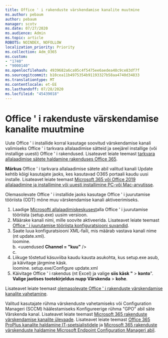 ```yaml
---
title: Office ' i rakenduste värskendamise kanalite muutmine
ms.author: pebaum
author: pebaum
manager: scotv
ms.date: 07/27/2020
ms.audience: Admin
ms.topic: article
ROBOTS: NOINDEX, NOFOLLOW
localization_priority: Priority
ms.collection: Adm_O365
ms.custom:
- "1740"
- "9000140"
ms.openlocfilehash: 4939682a6ca95c4f5475ee6aedea48c9ce83df7f
ms.sourcegitcommit: b10cea11b4975354b91193327b58aa4740d34833
ms.translationtype: MT
ms.contentlocale: et-EE
ms.lasthandoff: 07/28/2020
ms.locfileid: "45439018"
---
```

# <a name="change-update-channels-for-office-apps"></a>Office ' i rakenduste värskendamise kanalite muutmine

Uute Office ' i installide korral kasutage soovitud värskendamise kanali valimiseks Office ' i tarkvara allalaadimise sätteid ja seejärel installige (või installige uuesti) Office ' i rakendused. Lisateavet leiate teemast [tarkvara allalaadimise sätete haldamine rakenduses Office 365](https://docs.microsoft.com/deployoffice/manage-software-download-settings-office-365). 

**Märkus** Office ' i tarkvara allalaadimise sätete abil valitud kanali Update kehtib kõigi kasutajate jaoks, kes kasutavad O365 portaali kaudu uusi installe. Lisateavet leiate teemast [Microsoft 365 või Office 2019 allalaadimine ja installimine või uuesti installimine PC-või Mac-arvutisse](https://support.microsoft.com/office/download-and-install-or-reinstall-microsoft-365-or-office-2019-on-a-pc-or-mac-4414eaaf-0478-48be-9c42-23adc4716658).   

Olemasolevate Office ' i installide jaoks kasutage Office ' i juurutamise tööriista (ODT) mõne muu värskendamise kanali aktiveerimiseks.  

1. Laadige [Microsofti allalaadimiskeskusest](https://go.microsoft.com/fwlink/p/?LinkID=626065)alla Office ' i juurutamise tööriista (setup.exe) uusim versioon.
2. Määrake kanali nimi, mille soovite aktiveerida. Lisateavet leiate teemast [Office ' i juurutamise tööriista konfiguratsiooni suvandid](https://docs.microsoft.com/DeployOffice/configuration-options-for-the-office-2016-deployment-tool#channel-attribute-part-of-add-element).
3. Saate luua konfiguratsiooni XML-faili, mis määrab vastava kanali nime (nt update.xml).  
    loomine. <Configuration>  
    b. <uuendused **Channel = "kuu"** />  
    c. </Configuration>
4. Liikuge tõstetud käsuviiba kaudu kausta asukohta, kus setup.exe asub, ja käivitage järgmine käsk.  
    loomine. setup.exe/Configure update.xml
5. Käivitage Office ' i rakendus (nt Excel) ja valige **siis käsk "**  >  **konto**". **Valige jaotises tootekirjeldus nupp Värskenda**  >  **kohe**.

Lisateavet leiate teemast [olemasolevate Office ' i rakenduste värskendamise kanalite vahetamine](https://support.microsoft.com/help/3185078/how-to-switch-from-semi-annual-channel-to-monthly-channel). 

Valitud kasutajate rühma värskenduste vahetamiseks või Configuration Manageri (SCCM) häälestamiseks Konfigureerige rühma "GPO" abil säte Värskenda kanal. Lisateavet leiate teemast [Microsoft 365 rakenduste värskendamise kanalite ülevaade](https://docs.microsoft.com/deployoffice/overview-update-channels#group-policy). Lisateavet leiate teemast [Office 365 ProPlus kanalite haldamine IT-spetsialistidele](https://techcommunity.microsoft.com/t5/office-365-blog/how-to-manage-office-365-proplus-channels-for-it-pros/ba-p/795813) ja [Microsoft 365 rakenduste värskenduste haldamine Microsoft Endpoint Configuration Manageri abil](https://docs.microsoft.com/deployoffice/manage-microsoft-365-apps-updates-configuration-manager).